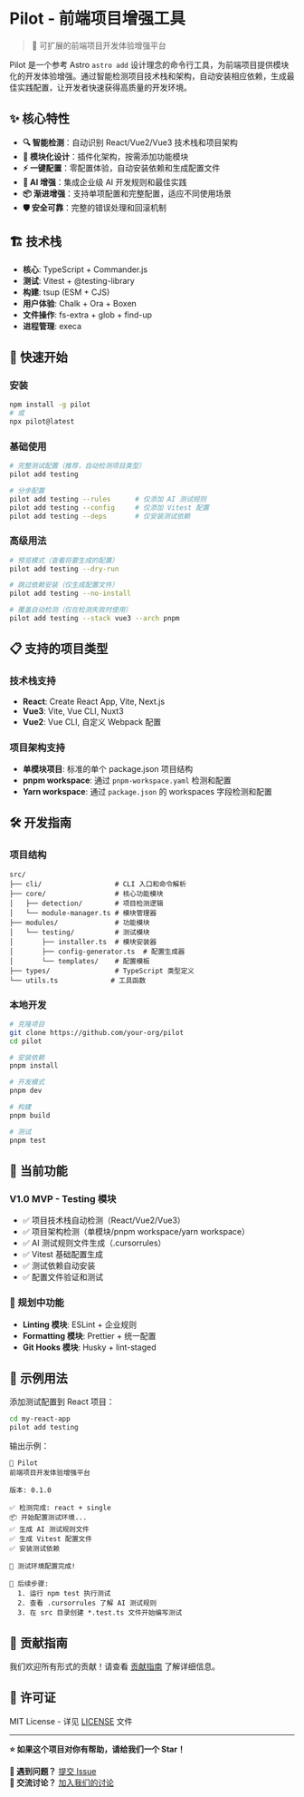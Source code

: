 # Pilot - 前端项目增强工具

> 🚀 可扩展的前端项目开发体验增强平台

Pilot 是一个参考 Astro `astro add` 设计理念的命令行工具，为前端项目提供模块化的开发体验增强。通过智能检测项目技术栈和架构，自动安装相应依赖，生成最佳实践配置，让开发者快速获得高质量的开发环境。

## ✨ 核心特性

- **🔍 智能检测**：自动识别 React/Vue2/Vue3 技术栈和项目架构
- **🔧 模块化设计**：插件化架构，按需添加功能模块
- **⚡ 一键配置**：零配置体验，自动安装依赖和生成配置文件
- **🤖 AI 增强**：集成企业级 AI 开发规则和最佳实践
- **📦 渐进增强**：支持单项配置和完整配置，适应不同使用场景
- **🛡️ 安全可靠**：完整的错误处理和回滚机制

## 🏗️ 技术栈

- **核心**: TypeScript + Commander.js
- **测试**: Vitest + @testing-library
- **构建**: tsup (ESM + CJS)
- **用户体验**: Chalk + Ora + Boxen
- **文件操作**: fs-extra + glob + find-up
- **进程管理**: execa

## 🚀 快速开始

### 安装

```bash
npm install -g pilot
# 或
npx pilot@latest
```

### 基础使用

```bash
# 完整测试配置（推荐，自动检测项目类型）
pilot add testing

# 分步配置
pilot add testing --rules      # 仅添加 AI 测试规则
pilot add testing --config     # 仅添加 Vitest 配置
pilot add testing --deps       # 仅安装测试依赖
```

### 高级用法

```bash
# 预览模式（查看将要生成的配置）
pilot add testing --dry-run

# 跳过依赖安装（仅生成配置文件）
pilot add testing --no-install

# 覆盖自动检测（仅在检测失败时使用）
pilot add testing --stack vue3 --arch pnpm
```

## 📋 支持的项目类型

### 技术栈支持

- **React**: Create React App, Vite, Next.js
- **Vue3**: Vite, Vue CLI, Nuxt3
- **Vue2**: Vue CLI, 自定义 Webpack 配置

### 项目架构支持

- **单模块项目**: 标准的单个 package.json 项目结构
- **pnpm workspace**: 通过 `pnpm-workspace.yaml` 检测和配置
- **Yarn workspace**: 通过 `package.json` 的 workspaces 字段检测和配置

## 🛠️ 开发指南

### 项目结构

```
src/
├── cli/                  # CLI 入口和命令解析
├── core/                 # 核心功能模块
│   ├── detection/        # 项目检测逻辑
│   └── module-manager.ts # 模块管理器
├── modules/              # 功能模块
│   └── testing/          # 测试模块
│       ├── installer.ts  # 模块安装器
│       ├── config-generator.ts  # 配置生成器
│       └── templates/    # 配置模板
├── types/                # TypeScript 类型定义
└── utils.ts             # 工具函数
```

### 本地开发

```bash
# 克隆项目
git clone https://github.com/your-org/pilot
cd pilot

# 安装依赖
pnpm install

# 开发模式
pnpm dev

# 构建
pnpm build

# 测试
pnpm test
```

## 🎯 当前功能

### V1.0 MVP - Testing 模块

- ✅ 项目技术栈自动检测（React/Vue2/Vue3）
- ✅ 项目架构检测（单模块/pnpm workspace/yarn workspace）
- ✅ AI 测试规则文件生成（.cursorrules）
- ✅ Vitest 基础配置生成
- ✅ 测试依赖自动安装
- ✅ 配置文件验证和测试

### 🚧 规划中功能

- **Linting 模块**: ESLint + 企业规则
- **Formatting 模块**: Prettier + 统一配置
- **Git Hooks 模块**: Husky + lint-staged

## 🧪 示例用法

添加测试配置到 React 项目：

```bash
cd my-react-app
pilot add testing
```

输出示例：

```
🚀 Pilot
前端项目开发体验增强平台

版本: 0.1.0

✅ 检测完成: react + single
📦 开始配置测试环境...
✅ 生成 AI 测试规则文件
✅ 生成 Vitest 配置文件
✅ 安装测试依赖

🎉 测试环境配置完成!

📝 后续步骤:
  1. 运行 npm test 执行测试
  2. 查看 .cursorrules 了解 AI 测试规则
  3. 在 src 目录创建 *.test.ts 文件开始编写测试
```

## 🤝 贡献指南

我们欢迎所有形式的贡献！请查看 [贡献指南](CONTRIBUTING.md) 了解详细信息。

## 📜 许可证

MIT License - 详见 [LICENSE](./LICENSE) 文件

---

**⭐ 如果这个项目对你有帮助，请给我们一个 Star！**

**🐛 遇到问题？** [提交 Issue](https://github.com/your-org/pilot/issues)  
**💬 交流讨论？** [加入我们的讨论](https://github.com/your-org/pilot/discussions)
